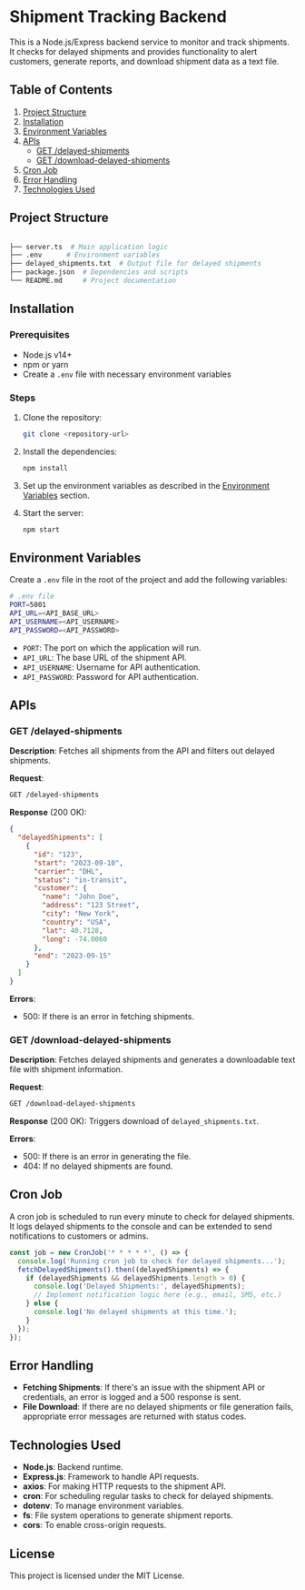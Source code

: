 
# Shipment Tracking Backend

This is a Node.js/Express backend service to monitor and track shipments. It checks for delayed shipments and provides functionality to alert customers, generate reports, and download shipment data as a text file.

## Table of Contents

1. [Project Structure](#project-structure)
2. [Installation](#installation)
3. [Environment Variables](#environment-variables)
4. [APIs](#apis)
    - [GET /delayed-shipments](#get-delayed-shipments)
    - [GET /download-delayed-shipments](#get-download-delayed-shipments)
5. [Cron Job](#cron-job)
6. [Error Handling](#error-handling)
7. [Technologies Used](#technologies-used)

## Project Structure

```bash

├── server.ts  # Main application logic
├── .env      # Environment variables
├── delayed_shipments.txt  # Output file for delayed shipments
├── package.json  # Dependencies and scripts
└── README.md     # Project documentation
```

## Installation

### Prerequisites
- Node.js v14+
- npm or yarn
- Create a `.env` file with necessary environment variables

### Steps

1. Clone the repository:
    ```bash
    git clone <repository-url>
    ```

2. Install the dependencies:
    ```bash
    npm install
    ```

3. Set up the environment variables as described in the [Environment Variables](#environment-variables) section.

4. Start the server:
    ```bash
    npm start
    ```

## Environment Variables

Create a `.env` file in the root of the project and add the following variables:

```bash
# .env file
PORT=5001
API_URL=<API_BASE_URL>
API_USERNAME=<API_USERNAME>
API_PASSWORD=<API_PASSWORD>
```

- `PORT`: The port on which the application will run.
- `API_URL`: The base URL of the shipment API.
- `API_USERNAME`: Username for API authentication.
- `API_PASSWORD`: Password for API authentication.

## APIs

### GET /delayed-shipments

**Description**: Fetches all shipments from the API and filters out delayed shipments.

**Request**:
```bash
GET /delayed-shipments
```

**Response** (200 OK):
```json
{
  "delayedShipments": [
    {
      "id": "123",
      "start": "2023-09-10",
      "carrier": "DHL",
      "status": "in-transit",
      "customer": {
        "name": "John Doe",
        "address": "123 Street",
        "city": "New York",
        "country": "USA",
        "lat": 40.7128,
        "long": -74.0060
      },
      "end": "2023-09-15"
    }
  ]
}
```

**Errors**:
- 500: If there is an error in fetching shipments.

### GET /download-delayed-shipments

**Description**: Fetches delayed shipments and generates a downloadable text file with shipment information.

**Request**:
```bash
GET /download-delayed-shipments
```

**Response** (200 OK): Triggers download of `delayed_shipments.txt`.

**Errors**:
- 500: If there is an error in generating the file.
- 404: If no delayed shipments are found.

## Cron Job

A cron job is scheduled to run every minute to check for delayed shipments. It logs delayed shipments to the console and can be extended to send notifications to customers or admins.

```javascript
const job = new CronJob('* * * * *', () => {
  console.log('Running cron job to check for delayed shipments...');
  fetchDelayedShipments().then((delayedShipments) => {
    if (delayedShipments && delayedShipments.length > 0) {
      console.log('Delayed Shipments:', delayedShipments);
      // Implement notification logic here (e.g., email, SMS, etc.)
    } else {
      console.log('No delayed shipments at this time.');
    }
  });
});
```

## Error Handling

- **Fetching Shipments**: If there's an issue with the shipment API or credentials, an error is logged and a 500 response is sent.
- **File Download**: If there are no delayed shipments or file generation fails, appropriate error messages are returned with status codes.

## Technologies Used

- **Node.js**: Backend runtime.
- **Express.js**: Framework to handle API requests.
- **axios**: For making HTTP requests to the shipment API.
- **cron**: For scheduling regular tasks to check for delayed shipments.
- **dotenv**: To manage environment variables.
- **fs**: File system operations to generate shipment reports.
- **cors**: To enable cross-origin requests.

## License

This project is licensed under the MIT License.
